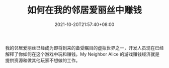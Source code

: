 ﻿---
title: "如何在我的邻居爱丽丝中赚钱"
date: 2021-10-20T21:57:40+08:00
lastmod: 2021-10-20T16:45:40+08:00
draft: false
authors: ["Roy"]
description: "我的邻居爱丽丝已经成为即将到来的备受瞩目的虚拟世界之一，开发人员现在已经解释了你如何在这个游戏中玩和赚钱。My Neighbor Alice 的游戏赚钱经济就是提供资源和做其他玩家不想做的工作。"
featuredImage: "how-to-earn-in-my-neighbor-alice.png"
tags: ["Virtual World","虚拟世界","Play to Earn"]
categories: ["news"]
news: ["虚拟世界"]
weight: 
lightgallery: true
pinned: false
recommend: false
recommend1: false
---

我的邻居爱丽丝已经成为即将到来的备受瞩目的虚拟世界之一，开发人员现在已经解释了你如何在这个游戏中玩和赚钱。My Neighbor Alice 的游戏赚钱经济就是提供资源和做其他玩家不想做的工作。

<!--more-->

